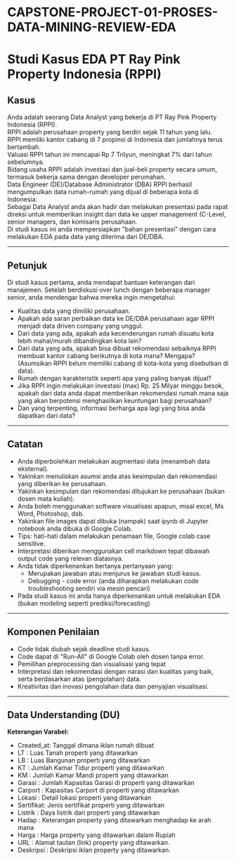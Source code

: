 # CAPSTONE-PROJECT-01-PROSES-DATA-MINING-REVIEW-EDA

# Studi Kasus EDA PT Ray Pink Property Indonesia (RPPI)

## Kasus
Anda adalah seorang Data Analyst yang bekerja di PT Ray Pink Property Indonesia (RPPI).  
RPPI adalah perusahaan property yang berdiri sejak 11 tahun yang lalu.  
RPPI memliki kantor cabang di 7 propinsi di Indonesia dan jumlahnya terus bertambah.  
Valuasi RPPI tahun ini mencapai Rp 7 Trilyun, meningkat 7% dari tahun sebelumnya.  
Bidang usaha RPPI adalah investasi dan jual-beli property secara umum, termasuk bekerja sama dengan developer perumahan.  
Data Engineer (DE)/Database Administrator (DBA) RPPI berhasil mengumpulkan data rumah-rumah yang dijual di beberapa kota di Indonesia.  
Sebagai Data Analyst anda akan hadir dan melakukan presentasi pada rapat direksi untuk memberikan insight dari data ke upper management (C-Level, senior managers, dan komisaris perusahaan.  
Di studi kasus ini anda mempersiapkan "bahan presentasi" dengan cara melakukan EDA pada data yang diterima dari DE/DBA.

---

## Petunjuk
Di studi kasus pertama, anda mendapat bantuan keterangan dari manajemen. Setelah berdiskusi over lunch dengan beberapa manager senior, anda mendengar bahwa mereka ingin mengetahui:

- Kualitas data yang dimiliki perusahaan.  
- Apakah ada saran perbaikan data ke DE/DBA perusahaan agar RPPI menjadi data driven company yang unggul.  
- Dari data yang ada, apakah ada kecenderungan rumah disuatu kota lebih mahal/murah dibandingkan kota lain?  
- Dari data yang ada, apakah bisa dibuat rekomendasi sebaiknya RPPI membuat kantor cabang berikutnya di kota mana? Mengapa? (Asumsikan RPPI belum memiliki cabang di kota-kota yang disebutkan di data).  
- Rumah dengan karakteristik seperti apa yang paling banyak dijual?  
- Jika RPPI ingin melakukan investasi (max) Rp. 25 Milyar minggu besok, apakah dari data anda dapat memberikan rekomendasi rumah mana saja yang akan berpotensi menghasilkan keuntungan bagi perusahaan?  
- Dan yang terpenting, informasi berharga apa lagi yang bisa anda dapatkan dari data?

---

## Catatan
- Anda diperbolehkan melakukan augmentasi data (menambah data eksternal).  
- Yakinkan menuliskan asumsi anda atas kesimpulan dan rekomendasi yang diberikan ke perusahaan.  
- Yakinkan kesimpulan dan rekomendasi ditujukan ke perusahaan (bukan dosen mata kuliah).  
- Anda boleh menggunakan software visualisasi apapun, misal excel, Ms Word, Photoshop, dsb.  
- Yakinkan file images dapat dibuka (nampak) saat ipynb di Jupyter notebook anda dibuka di Google Colab.  
- Tips: hati-hati dalam melakukan penamaan file, Google colab case sensitive.  
- Interpretasi diberikan menggunakan cell markdown tepat dibawah output code yang relevan diatasnya.  
- Anda tidak diperkenankan bertanya pertanyaan yang:  
  - Merupakan jawaban atau menjurus ke jawaban studi kasus.  
  - Debugging - code error (anda diharapkan melakukan code troubleshooting sendiri via mesin pencari)  
- Pada studi kasus ini anda hanya diperkenankan untuk melakukan EDA (bukan modeling seperti prediksi/forecasting)

---

## Komponen Penilaian
- Code tidak diubah sejak deadline studi kasus.  
- Code dapat di "Run-All" di Google Colab oleh dosen tanpa error.  
- Pemilihan preprocessing dan visualisasi yang tepat  
- Interpretasi dan rekomendasi dengan narasi dan kualitas yang baik, serta berdasarkan atas (pengolahan) data.  
- Kreativitas dan inovasi pengolahan data dan penyajian visualisasi.

---

## Data Understanding (DU)
**Keterangan Varabel:**

- Created_at: Tanggal dimana iklan rumah dibuat  
- LT : Luas Tanah properti yang ditawarkan  
- LB : Luas Bangunan properti yang ditawarkan  
- KT : Jumlah Kamar Tidur properti yang ditawarkan  
- KM : Jumlah Kamar Mandi properti yang ditawarkan  
- Garasi : Jumlah Kapasitas Garasi di properti yang ditawarkan  
- Carport : Kapasitas Carport di properti yang ditawarkan  
- Lokasi : Detail lokasi properti yang ditawarkan  
- Sertifikat: Jenis sertifikat properti yang ditawarkan  
- Listrik : Daya listrik dari properti yang ditawarkan  
- Hadap : Keterangan property yang ditawarkan menghadap ke arah mana  
- Harga : Harga property yang ditawarkan dalam Rupiah  
- URL : Alamat tautan (link) property yang ditawarkan.  
- Deskripsi : Deskripsi iklan property yang ditawarkan.
